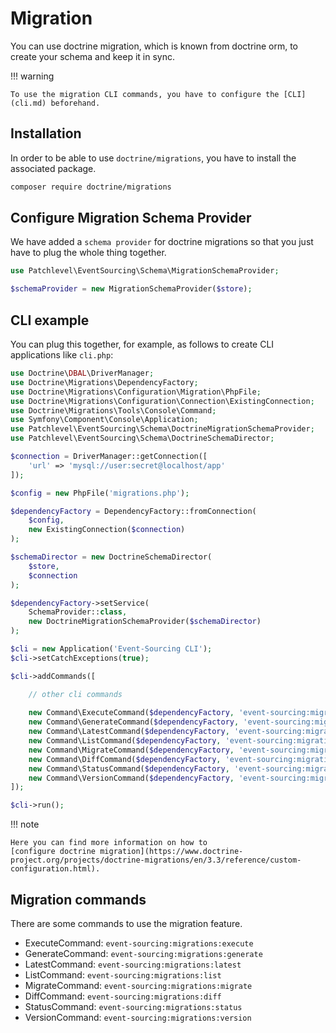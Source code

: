 # Migration

You can use doctrine migration, which is known from doctrine orm, to create your schema and keep it in sync.

!!! warning

    To use the migration CLI commands, you have to configure the [CLI](cli.md) beforehand.

## Installation

In order to be able to use `doctrine/migrations`,
you have to install the associated package.

```bash
composer require doctrine/migrations
```

## Configure Migration Schema Provider

We have added a `schema provider` for doctrine migrations
so that you just have to plug the whole thing together.

```php
use Patchlevel\EventSourcing\Schema\MigrationSchemaProvider;

$schemaProvider = new MigrationSchemaProvider($store);
```

## CLI example

You can plug this together, for example, as follows to create CLI applications like `cli.php`:

```php
use Doctrine\DBAL\DriverManager;
use Doctrine\Migrations\DependencyFactory;
use Doctrine\Migrations\Configuration\Migration\PhpFile;
use Doctrine\Migrations\Configuration\Connection\ExistingConnection;
use Doctrine\Migrations\Tools\Console\Command;
use Symfony\Component\Console\Application;
use Patchlevel\EventSourcing\Schema\DoctrineMigrationSchemaProvider;
use Patchlevel\EventSourcing\Schema\DoctrineSchemaDirector;

$connection = DriverManager::getConnection([
    'url' => 'mysql://user:secret@localhost/app'
]);

$config = new PhpFile('migrations.php');

$dependencyFactory = DependencyFactory::fromConnection(
    $config, 
    new ExistingConnection($connection)
);

$schemaDirector = new DoctrineSchemaDirector(
    $store,
    $connection
);

$dependencyFactory->setService(
    SchemaProvider::class, 
    new DoctrineMigrationSchemaProvider($schemaDirector)
);

$cli = new Application('Event-Sourcing CLI');
$cli->setCatchExceptions(true);

$cli->addCommands([

    // other cli commands
    
    new Command\ExecuteCommand($dependencyFactory, 'event-sourcing:migrations:execute'),
    new Command\GenerateCommand($dependencyFactory, 'event-sourcing:migrations:generate'),
    new Command\LatestCommand($dependencyFactory, 'event-sourcing:migrations:latest'),
    new Command\ListCommand($dependencyFactory, 'event-sourcing:migrations:list'),
    new Command\MigrateCommand($dependencyFactory, 'event-sourcing:migrations:migrate'),
    new Command\DiffCommand($dependencyFactory, 'event-sourcing:migrations:diff'),
    new Command\StatusCommand($dependencyFactory, 'event-sourcing:migrations:status'),
    new Command\VersionCommand($dependencyFactory, 'event-sourcing:migrations:version'),
]);

$cli->run();
```

!!! note

    Here you can find more information on how to 
    [configure doctrine migration](https://www.doctrine-project.org/projects/doctrine-migrations/en/3.3/reference/custom-configuration.html).


## Migration commands

There are some commands to use the migration feature.

* ExecuteCommand: `event-sourcing:migrations:execute`
* GenerateCommand: `event-sourcing:migrations:generate`
* LatestCommand: `event-sourcing:migrations:latest`
* ListCommand: `event-sourcing:migrations:list`
* MigrateCommand: `event-sourcing:migrations:migrate`
* DiffCommand: `event-sourcing:migrations:diff`
* StatusCommand: `event-sourcing:migrations:status`
* VersionCommand: `event-sourcing:migrations:version`
